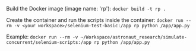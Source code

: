 Build the Docker image (image name: 'rp'):
`docker build -t rp .`

Create the container and run the scripts inside the container:
`docker run --rm -v <your workspace>/selenium-test-basic:/app rp python /app/app.py`

Example:
`docker run --rm -v ~/Workspace/astronaut_research/simulate-concurrent/selenium-scripts:/app rp python /app/app.py`